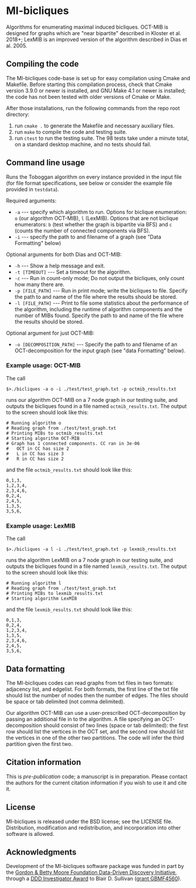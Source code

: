 # MI-bicliques
Algorithms for enumerating maximal induced bicliques. OCT-MIB is designed for graphs which are "near bipartite" described in Kloster et al. 2018+; LexMIB is an improved version of the algorithm described in Dias et al. 2005.


## Compiling the code

The MI-bicliques code-base is set up for easy compilation using Cmake and Makefile.
Before starting this compilation process, check that Cmake version 3.9.0 or newer is installed, and GNU Make 4.1 or newer is installed;
the code has not been tested with older versions of Cmake or Make.

After those installations, run the following commands from the repo root directory:
1. run `cmake .` to generate the Makefile and necessary auxiliary files.
4. run `make` to compile the code and testing suite.
5. run `ctest` to run the testing suite. The 98 tests take under a minute total, on a standard desktop machine, and no tests should fail.

## Command line usage

Runs the Toboggan algorithm on every instance provided in the input file (for file format specifications,
see below or consider the example file provided in `testdata`).

Required arguments:
  * `-a` --- specify which algorithm to run. Options for biclique enumeration: `o` (our algorithm OCT-MIB), `l` (LexMIB). Options that are not biclique enumerators: `b` (test whether the graph is bipartite via BFS) and `c` (counts the number of connected components via BFS).
  * `-i` --- specify the path to and filename of a graph (see "Data Formatting" below)

Optional arguments for both Dias and OCT-MIB:
  * `-h` --- Show a help message and exit.
  * `-t [TIMEOUT]`  --- Set a timeout for the algorithm.
  * `-c` --- Run in count-only mode; Do not output the bicliques, only count how many there are.
  * `-p [FILE_PATH]` --- Run in print mode; write the bicliques to file. Specify the path to and name of the file where the results should be stored.
  * `-l [FILE_PATH]` --- Print to file some statistics about the performance of the algorithm, including the runtime of algorithm components and the number of MIBs found. Specify the path to and name of the file where the results should be stored.

Optional argument for just OCT-MIB:
  * `-o [DECOMPOSITION_PATH]`  --- Specify the path to and filename of an OCT-decomposition for the input graph (see "data Formatting" below).

### Example usage: OCT-MIB

The call
```
$>./bicliques -a o -i ./test/test_graph.txt -p octmib_results.txt
```
runs our algorithm OCT-MIB on a 7 node graph in our testing suite, and outputs the bicliques found in a file named `octmib_results.txt`.
The output to the screen should look like this:
```
# Running algorithm o
# Reading graph from ./test/test_graph.txt
# Printing MIBs to octmib_results.txt
# Starting algorithm OCT-MIB
# Graph has 1 connected components. CC ran in 3e-06
#	OCT in CC has size 2
#	L in CC has size 3
#	R in CC has size 2
```
and the file `octmib_results.txt` should look like this:
```
0,1,3,
1,2,3,4,
2,3,4,6,
0,2,4,
2,4,5,
1,3,5,
3,5,6,
```


### Example usage: LexMIB

The call
```
$>./bicliques -a l -i ./test/test_graph.txt -p lexmib_results.txt
```
runs the algorithm LexMIB on a 7 node graph in our testing suite, and outputs the bicliques found in a file named `lexmib_results.txt`.
The output to the screen should look like this:
```
# Running algorithm l
# Reading graph from ./test/test_graph.txt
# Printing MIBs to lexmib_results.txt
# Starting algorithm LexMIB
```
and the file `lexmib_results.txt` should look like this:
```
0,1,3,
0,2,4,
1,2,3,4,
1,3,5,
2,3,4,6,
2,4,5,
3,5,6,
```


## Data formatting

The MI-bicliques codes can read graphs from txt files in two formats: adjacency list, and edgelist.
For both formats, the first line of the txt file should list the number of nodes then the number of edges.
The files should be space or tab delimited (not comma delimited).

Our algorithm OCT-MIB can use a user-prescribed OCT-decomposition by passing an additional file in to the algorithm.
A file specifying an OCT-decomposition should consist of two lines (space or tab delimited):
the first row should list the vertices in the OCT set, and the second row should list the vertices in one of the other two partitions.
The code will infer the third partition given the first two.

## Citation information

This is *pre-publication* code; a manuscript is in preparation.
Please contact the authors for the current citation information if you
wish to use it and cite it.

## License

MI-bicliques is released under the BSD license; see the LICENSE file.
Distribution, modification and redistribution, and incorporation into other software is allowed.


## Acknowledgments

Development of the MI-bicliques software package was funded in part by
the [Gordon & Betty Moore Foundation Data-Driven Discovery Initiative](https://www.moore.org/programs/science/data-driven-discovery),
through a [DDD Investigator Award](https://www.moore.org/programs/science/data-driven-discovery/investigators)
to Blair D. Sullivan ([grant GBMF4560](https://www.moore.org/grants/list/GBMF4560)).
